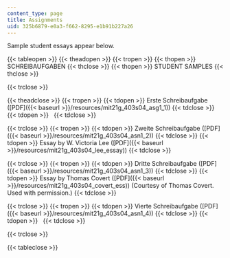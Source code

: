 ```yaml
---
content_type: page
title: Assignments
uid: 325b6879-e0a3-f662-8295-e1b91b227a26
---
```


Sample student essays appear below.

{{< tableopen >}}
{{< theadopen >}}
{{< tropen >}}
{{< thopen >}}
SCHREIBAUFGABEN
{{< thclose >}}
{{< thopen >}}
STUDENT SAMPLES
{{< thclose >}}

{{< trclose >}}

{{< theadclose >}}
{{< tropen >}}
{{< tdopen >}}
Erste Schreibaufgabe ([PDF]({{< baseurl >}}/resources/mit21g_403s04_asg1_1))
{{< tdclose >}}
{{< tdopen >}}
 
{{< tdclose >}}

{{< trclose >}}
{{< tropen >}}
{{< tdopen >}}
Zweite Schreibaufgabe ([PDF]({{< baseurl >}}/resources/mit21g_403s04_asn1_2))
{{< tdclose >}}
{{< tdopen >}}
Essay by W. Victoria Lee ([PDF]({{< baseurl >}}/resources/mit21g_403s04_lee_essay))
{{< tdclose >}}

{{< trclose >}}
{{< tropen >}}
{{< tdopen >}}
Dritte Schreibaufgabe ([PDF]({{< baseurl >}}/resources/mit21g_403s04_asn1_3))
{{< tdclose >}}
{{< tdopen >}}
Essay by Thomas Covert ([PDF]({{< baseurl >}}/resources/mit21g_403s04_covert_ess)) (Courtesy of Thomas Covert. Used with permission.)
{{< tdclose >}}

{{< trclose >}}
{{< tropen >}}
{{< tdopen >}}
Vierte Schreibaufgabe ([PDF]({{< baseurl >}}/resources/mit21g_403s04_asn1_4))
{{< tdclose >}}
{{< tdopen >}}
 
{{< tdclose >}}

{{< trclose >}}

{{< tableclose >}}